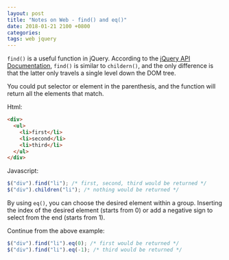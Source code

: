 ```yaml
---
layout: post
title: "Notes on Web - find() and eq()"
date: 2018-01-21 2100 +0800
categories:
tags: web jquery
---
```


```find()``` is a useful function in jQuery. According to the [jQuery API Documentation](http://api.jquery.com/), ```find()``` is similar to ```childern()```, and the only difference is that the latter only travels a single level down the DOM tree.

You could put selector or element in the parenthesis, and the function will return all the elements that match.

Html:
``` html
<div>
  <ul>
    <li>first</li>
    <li>second</li>
    <li>third</li>
  </ul>
</div>
```
Javascript:
``` js
$("div").find("li"); /* first, second, third would be returned */
$("div").children("li"); /* nothing would be returned */
```

By using ```eq()```, you can choose the desired element within a group. Inserting the index of the desired element (starts from 0) or add a negative sign to select from the end (starts from 1).

Continue from the above example:
``` js
$("div").find("li").eq(0); /* first would be returned */
$("div").find("li").eq(-1); /* third would be returned */
```
